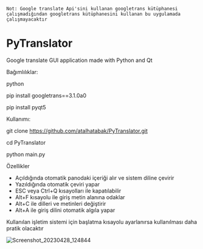 ```
Not: Google translate Api'sini kullanan googletrans kütüphanesi çalışmadığından googletrans kütüphanesini kullanan bu uygulamada çalışmayacaktır
```

# PyTranslator
Google translate GUI application made with Python and Qt

Bağımlılıklar:

python

pip install googletrans==3.1.0a0

pip install pyqt5

Kullanımı:

git clone https://github.com/atalhatabak/PyTranslator.git

cd PyTranslator

python main.py

Özellikler
- Açıldığında otomatik panodaki içeriği alır ve sistem diline çevirir
- Yazıldığında otomatik çeviri yapar
- ESC veya Ctrl+Q kısayolları ile kapatılabilir
- Alt+F kısayolu ile giriş metin alanına odaklar
- Alt+C ile dilleri ve metinleri değiştirir
- Alt+A ile giriş dilini otomatik algıla yapar

Kullanılan işletim sistemi için başlatma kısayolu ayarlanırsa kullanılması daha pratik olacaktır

![Screenshot_20230428_124844](https://user-images.githubusercontent.com/56918326/235115781-691cec11-304b-4118-857b-f954bec24f33.png)

